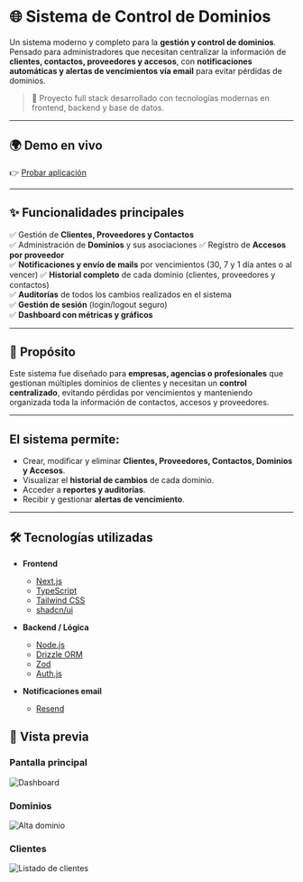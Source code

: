 # 🌐 Sistema de Control de Dominios

Un sistema moderno y completo para la **gestión y control de dominios**.  
Pensado para administradores que necesitan centralizar la información de **clientes, contactos, proveedores y accesos**, con **notificaciones automáticas y alertas de vencimientos vía email** para evitar pérdidas de dominios.  

> 🚀 Proyecto full stack desarrollado con tecnologías modernas en frontend, backend y base de datos.

---

## 🌍 Demo en vivo  

👉 [Probar aplicación](https://www.controldedominios.online/)

---

## ✨ Funcionalidades principales

✅ Gestión de **Clientes, Proveedores y Contactos**  
✅ Administración de **Dominios** y sus asociaciones
✅ Registro de **Accesos por proveedor**  
✅ **Notificaciones y envío de mails** por vencimientos (30, 7 y 1 día antes o al vencer)
✅ **Historial completo** de cada dominio (clientes, proveedores y contactos)  
✅ **Auditorías** de todos los cambios realizados en el sistema  
✅ **Gestión de sesión** (login/logout seguro)  
✅ **Dashboard con métricas y gráficos**  


---

## 🎯 Propósito  

Este sistema fue diseñado para **empresas, agencias o profesionales** que gestionan múltiples dominios de clientes y necesitan un **control centralizado**, evitando pérdidas por vencimientos y manteniendo organizada toda la información de contactos, accesos y proveedores.  

---

## El sistema permite:

- Crear, modificar y eliminar **Clientes, Proveedores, Contactos, Dominios y Accesos**.  
- Visualizar el **historial de cambios** de cada dominio.  
- Acceder a **reportes y auditorías**.  
- Recibir y gestionar **alertas de vencimiento**.

---

## 🛠️ Tecnologías utilizadas

- **Frontend**
  - [Next.js](https://nextjs.org/) 
  - [TypeScript](https://www.typescriptlang.org/) 
  - [Tailwind CSS](https://tailwindcss.com/)
  - [shadcn/ui](https://ui.shadcn.com/)

- **Backend / Lógica**
  - [Node.js](https://nodejs.org/)
  - [Drizzle ORM](https://orm.drizzle.team/)
  - [Zod](https://zod.dev/)
  - [Auth.js](https://authjs.dev/)

- **Notificaciones email**
  - [Resend](https://resend.com/)

## 📸 Vista previa

### Pantalla principal
![Dashboard](/readme/dashboard.png)

### Dominios
![Alta dominio](/readme/crear-dominio.png)

### Clientes
![Listado de clientes](/readme/listado-clientes.png)